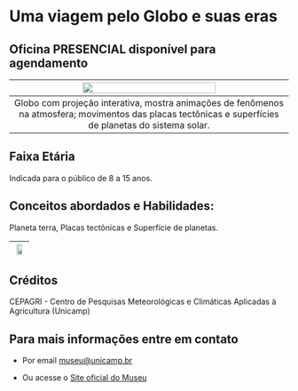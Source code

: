 # Uma viagem pelo Globo e suas eras

## Oficina PRESENCIAL disponível para agendamento

|<img src="globoeras.png" width="70%" height="70%">|
|:----:|
|Globo com projeção interativa, mostra animações de fenômenos na atmosfera; movimentos das placas tectônicas e superfícies de planetas do sistema solar.|

## Faixa Etária
Indicada para o público de 8 a 15 anos.

## Conceitos abordados e Habilidades: 
Planeta terra, Placas tectônicas e Superfície de planetas.

|<img src="globos.png" width="70%" height="70%">|
|:----:|

## Créditos
CEPAGRI - Centro de Pesquisas Meteorológicas e Climáticas Aplicadas à Agricultura (Unicamp)

## Para mais informações entre em contato

* Por email museu@unicamp.br

* Ou acesse o [Site oficial do Museu](https://www.mc.unicamp.br/visite)
